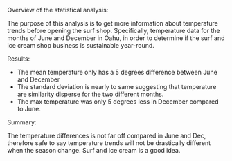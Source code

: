 Overview of the statistical analysis:

The purpose of this analysis is to get more information about temperature trends before opening the surf shop. Specifically, temperature data for the months of June and December in Oahu, in order to determine if the surf and ice cream shop business is sustainable year-round.

Results:
- The mean temperature only has a 5 degrees difference between June and December 
- The standard deviation is nearly to same suggesting that temperature are similarity disperse for the two different months. 
- The max temperature was only 5 degrees less in December compared to June. 

Summary:

The temperature differences is not far off compared in June and Dec, therefore safe to say temperature trends will not be drastically different when the season change. Surf and ice cream is a good idea. 
